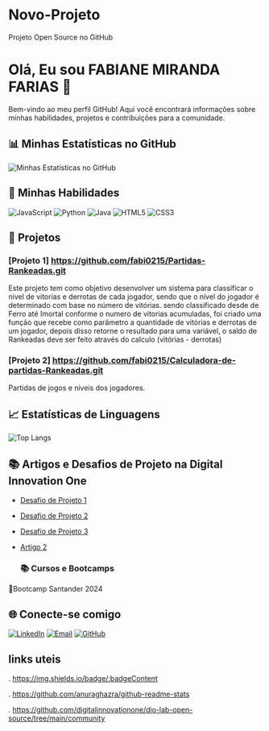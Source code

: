 # Novo-Projeto
Projeto Open Source no GitHub

# Olá, Eu sou FABIANE MIRANDA FARIAS 👋

Bem-vindo ao meu perfil GitHub! Aqui você encontrará informações sobre minhas habilidades, projetos e contribuições para a comunidade.

## 📊 Minhas Estatísticas no GitHub

![Minhas Estatísticas no GitHub](https://github.com/fabi0215)

## 🌟 Minhas Habilidades

![JavaScript](https://img.shields.io/badge/JavaScript-FFD700?style=for-the-badge&logo=javascript&logoColor=black)
![Python](https://img.shields.io/badge/Python-3776AB?style=for-the-badge&logo=python&logoColor=white)
![Java](https://img.shields.io/badge/Java-007396?style=for-the-badge&logo=java&logoColor=white)
![HTML5](https://img.shields.io/badge/HTML5-E34F26?style=for-the-badge&logo=html5&logoColor=white)
![CSS3](https://img.shields.io/badge/CSS3-1572B6?style=for-the-badge&logo=css3&logoColor=white)

## 🚀 Projetos

### [Projeto 1] https://github.com/fabi0215/Partidas-Rankeadas.git
Este projeto tem como objetivo desenvolver um sistema para classificar o nivel de vitorias e derrotas de cada jogador, sendo que o nível do jogador é determinado com base no número de vitórias. sendo classificado desde de Ferro até Imortal conforme o numero de vitorias acumuladas, foi criado uma função que recebe como parâmetro a quantidade de vitórias e derrotas de um jogador, depois disso retorne o resultado para uma variável, o saldo de Rankeadas deve ser feito através do calculo (vitórias - derrotas)

### [Projeto 2] https://github.com/fabi0215/Calculadora-de-partidas-Rankeadas.git
Partidas de jogos e niveis dos jogadores.


## 📈 Estatísticas de Linguagens

![Top Langs](https://github-readme-stats.vercel.app/api/top-langs/?username=SEU_USUARIO&layout=compact&theme=radical)

## 📚 Artigos e Desafios de Projeto na Digital Innovation One

- [Desafio de Projeto 1](https://web.dio.me/lab/desafio-de-projeto-contribuindo-em-um-projeto-open-source-no-github/learning/c333b076-7300-4939-b3ca-b5e0103e01d0?back=/track/santander-2024-criando-jogos-com-godot)
- [Desafio de Projeto 2](https://web.dio.me/project/classificador-de-nivel-de-heroi/learning/760a7dbe-0e47-49d8-a364-680a7394e947?back=/track/santander-2024-criando-jogos-com-godot&tab=undefined&moduleId=undefined)
- [Desafio de Projeto 3](https://web.dio.me/project/calculadora-de-partidas-rankeadas/learning/7e8c807a-ac55-42d0-be9e-cf453c50efca?back=/track/santander-2024-criando-jogos-com-godot&tab=undefined&moduleId=undefined)
- [Artigo 2](https://www.dio.me/articles/artigo-2)

  ### 📚 Cursos e Bootcamps

📖Bootcamp Santander 2024

## 🌐 Conecte-se comigo

[![LinkedIn](https://img.shields.io/badge/LinkedIn-0A66C2?style=for-the-badge&logo=linkedin&logoColor=white)](https://www.linkedin.com/in/fabiane-miranda-65309b123/)
[![Email](https://img.shields.io/badge/Email-D14836?style=for-the-badge&logo=gmail&logoColor=white)](fabianemiranda95@gmail.com)
[![GitHub](https://img.shields.io/badge/GitHub-100000?style=for-the-badge&logo=github&logoColor=white)](https://github.com/fabi0215)


## links uteis

. https://img.shields.io/badge/:badgeContent

. https://github.com/anuraghazra/github-readme-stats

. https://github.com/digitalinnovationone/dio-lab-open-source/tree/main/community

